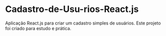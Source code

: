 # Cadastro-de-Usu-rios-React.js
Aplicação React.js para criar um cadastro simples de usuários.
Este projeto foi criado para estudo e prática. 
